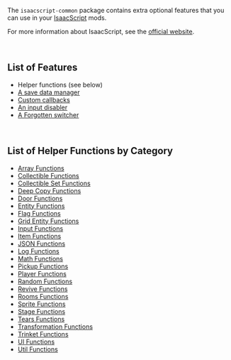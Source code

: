 The `isaacscript-common` package contains extra optional features that you can use in your [IsaacScript](https://isaacscript.github.io/) mods.

For more information about IsaacScript, see the [official website](https://isaacscript.github.io/).

<br />

## List of Features

- Helper functions (see below)
- [A save data manager](modules/features_saveDataManager_main.html)
- [Custom callbacks](https://isaacscript.github.io/docs/function-signatures#custom-callbacks)
- [An input disabler](modules/features_disableInputs.html)
- [A Forgotten switcher](modules/features_forgottenSwitch.html)

<br />

## List of Helper Functions by Category

- [Array Functions](modules/functions_array.html)
- [Collectible Functions](modules/functions_collectibles.html)
- [Collectible Set Functions](modules/functions_collectibleSet.html)
- [Deep Copy Functions](modules/functions_deepCopy.html)
- [Door Functions](modules/functions_doors.html)
- [Entity Functions](modules/functions_entity.html)
- [Flag Functions](modules/functions_flag.html)
- [Grid Entity Functions](modules/functions_gridEntity.html)
- [Input Functions](modules/functions_input.html)
- [Item Functions](modules/functions_items.html)
- [JSON Functions](modules/functions_json.html)
- [Log Functions](modules/functions_log.html)
- [Math Functions](modules/functions_math.html)
- [Pickup Functions](modules/functions_pickups.html)
- [Player Functions](modules/functions_player.html)
- [Random Functions](modules/functions_random.html)
- [Revive Functions](modules/functions_revive.html)
- [Rooms Functions](modules/functions_rooms.html)
- [Sprite Functions](modules/functions_sprite.html)
- [Stage Functions](modules/functions_stage.html)
- [Tears Functions](modules/functions_tears.html)
- [Transformation Functions](modules/functions_transformations.html)
- [Trinket Functions](modules/functions_trinkets.html)
- [UI Functions](modules/functions_ui.html)
- [Util Functions](modules/functions_util.html)
